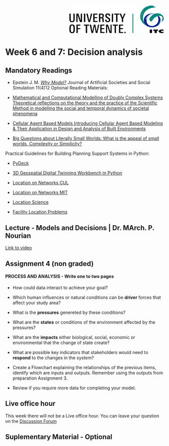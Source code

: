 <p style="text-align: right" ><img src="../../images/ut-itc-logo-rgb.png" width="300"></p>

# Week 6 and 7: Decision analysis

## Mandatory Readings 

* Epstein J. M. *[Why Model?](https://www.jasss.org/11/4/12.html)* Journal of Artificial Societies and Social Simulation 11(4)12
Optional Reading Materials:

* [Mathematical and Computational Modelling of Doubly Complex Systems Theoretical reflections on the theory and the practice of the Scientific Method in modelling the social and temporal dynamics of societal phenomena](https://www.researchgate.net/publication/337922945_Mathematical_and_Computational_Modelling_of_Doubly_Complex_Systems_Theoretical_reflections_on_the_theory_and_the_practice_of_the_Scientific_Method_in_modelling_the_social_and_temporal_dynamics_of_soci)
* [Cellular Agent Based Models Introducing Cellular Agent Based Modeling & Their Application in Design and Analysis of Built Environments](https://www.researchgate.net/publication/332671951_Cellular_Agent_Based_Models_Introducing_Cellular_Agent_Based_Modeling_Their_Application_in_Design_and_Analysis_of_Built_Environments)
* [Big Questions about Literally Small Worlds: What is the appeal of small worlds, Complexity or Simplicity?](https://www.researchgate.net/publication/352159518_Big_Questions_about_Literally_Small_Worlds_What_is_the_appeal_of_small_worlds_Complexity_or_Simplicity)

Practical Guidelines for Building Planning Support Systems in Python:

* [PyDeck](https://deckgl.readthedocs.io/en/latest/)

* [3D Geospatial Digital Twinning Workbench in Python](https://github.com/Generative-Systems-Sciences/Enschede_3dWorkbench)

* [Location on Networks CUL](https://www.researchgate.net/publication/5063493_Location_on_Networks)

* [Location on Networks MIT](https://books.google.nl/books/about/Location_on_Networks.html?id=rGFRAAAAMAAJ&redir_esc=y)

* [Location Science](https://link.springer.com/book/10.1007/978-3-030-32177-2)

* [Facility Location Problems](https://link.springer.com/book/10.1007/978-3-7908-2151-2)

## Lecture - Models and Decisions | Dr. MArch. P. Nourian

[Link to video](video)


## Assignment 4 (non graded)

#### PROCESS AND ANALYSIS - Write one to two pages

*  How could data interact to achieve your goal? 
*  Which human influences or natural conditions can be **driver** forces that affect your study area?
*  What is the **pressures** genereted by these conditions?
*  What are the **states** or conditions of the environment affected by the pressures?
*  What are the **impacts** either biological, social, economic or environmental that the change of state create?
*  What are possible key indicators that stakeholders would need to **respond** to the changes in the system?

* Create a Flowchart explaining the relationships of the previous items, identify which are inputs and outputs.  Remember using the outputs from preparation Assignment 3.
* Review if you require more data for completing your model.

## Live office hour 

This week there will not be a Live office hour. You can leave your question on the [Discussion Forum](https://canvas.vu.nl/courses/80299/discussion_topics/790978)


## Suplementary Material - Optional

 
